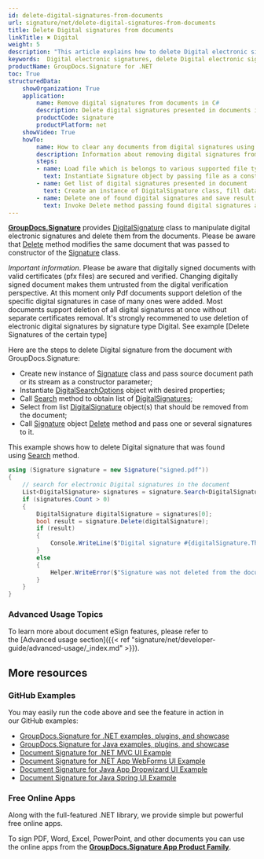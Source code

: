 ```yaml
---
id: delete-digital-signatures-from-documents
url: signature/net/delete-digital-signatures-from-documents
title: Delete Digital signatures from documents
linkTitle: ✖ Digital
weight: 5
description: "This article explains how to delete Digital electronic signatures with GroupDocs.Signature API."
keywords:  Digital electronic signatures, delete Digital electronic signatures, how to delete Digital electronic signatures
productName: GroupDocs.Signature for .NET 
toc: True
structuredData:
    showOrganization: True
    application:    
        name: Remove digital signatures from documents in C#    
        description: Delete digital signatures presented in documents in convenient way with C# language and GroupDocs.Signature for .NET APIs
        productCode: signature
        productPlatform: net 
    showVideo: True
    howTo:
        name: How to clear any documents from digital signatures using C# 
        description: Information about removing digital signatures from documents by C#
        steps:
        - name: Load file which is belongs to various supported file types
          text: Instantiate Signature object by passing file as a constructor parameter. You may provide either file path or file stream. 
        - name: Get list of digital signatures presented in document 
          text: Create an instance of DigitalSignature class, fill data and call Search method of signature.
        - name: Delete one of found digital signatures and save result 
          text: Invoke Delete method passing found digital signatures and file path for signed file. File stream can be used as well.
---
```

[**GroupDocs.Signature**](https://products.groupdocs.com/signature/net) provides [DigitalSignature](https://reference.groupdocs.com/signature/net/groupdocs.signature.domain/digitalsignature) class to manipulate digital electronic signatures and delete them from the documents.
Please be aware that [Delete](https://reference.groupdocs.com/signature/net/groupdocs.signature/signature/delete) method modifies the same document that was passed to constructor of the [Signature](https://reference.groupdocs.com/signature/net/groupdocs.signature/signature) class.

*Important information*. Please be aware that digitally signed documents with valid certificates (pfx files) are secured and verified. Changing digitally signed document makes them untrusted from the digital verification perspective. At this moment only Pdf documents support deletion of the specific digital signatures in case of many ones were added. Most documents support deletion of all digital signatures at once without separate certificates removal. It's strongly recommened to use deletion of electronic digital signatures by signature type Digital. See example [Delete Signatures of the certain type]

Here are the steps to delete Digital signature from the document with GroupDocs.Signature:

* Create new instance of [Signature](https://reference.groupdocs.com/signature/net/groupdocs.signature/signature) class and pass source document path or its stream as a constructor parameter;
* Instantiate [DigitalSearchOptions](https://reference.groupdocs.com/signature/net/groupdocs.signature.options/digitalsearchoptions) object with desired properties;
* Call [Search](https://reference.groupdocs.com/signature/net/groupdocs.signature/signature/search) method to obtain list of [DigitalSignatures](https://reference.groupdocs.com/signature/net/groupdocs.signature.domain/digitalsignature);
* Select from list [DigitalSignature](https://reference.groupdocs.com/signature/net/groupdocs.signature.domain/digitalsignature) object(s) that should be removed from the document;
* Call [Signature](https://reference.groupdocs.com/signature/net/groupdocs.signature/signature) object [Delete](https://reference.groupdocs.com/signature/net/groupdocs.signature/signature/delete) method and pass one or several signatures to it.

This example shows how to delete Digital signature that was found using [Search](https://reference.groupdocs.com/signature/net/groupdocs.signature/signature/search) method.

```csharp
using (Signature signature = new Signature("signed.pdf"))
{
    // search for electronic Digital signatures in the document
    List<DigitalSignature> signatures = signature.Search<DigitalSignature>(SignatureType.Digital);
    if (signatures.Count > 0)
    {
        DigitalSignature digitalSignature = signatures[0];
        bool result = signature.Delete(digitalSignature);
        if (result)
        {
            Console.WriteLine($"Digital signature #{digitalSignature.Thumbprint} from the {digitalSignature.SignTime.ToShortDateString()} was deleted.");
        }
        else
        {
            Helper.WriteError($"Signature was not deleted from the document! Signature# {digitalSignature.Thumbprint} was not found!");
        }
    }
}
```

### Advanced Usage Topics

To learn more about document eSign features, please refer to the [Advanced usage section]({{< ref "signature/net/developer-guide/advanced-usage/_index.md" >}}).

## More resources

### GitHub Examples

You may easily run the code above and see the feature in action in our GitHub examples:

* [GroupDocs.Signature for .NET examples, plugins, and showcase](https://github.com/groupdocs-signature/GroupDocs.Signature-for-.NET)
* [GroupDocs.Signature for Java examples, plugins, and showcase](https://github.com/groupdocs-signature/GroupDocs.Signature-for-Java)
* [Document Signature for .NET MVC UI Example](https://github.com/groupdocs-signature/GroupDocs.Signature-for-.NET-MVC)
* [Document Signature for .NET App WebForms UI Example](https://github.com/groupdocs-signature/GroupDocs.Signature-for-.NET-WebForms)
* [Document Signature for Java App Dropwizard UI Example](https://github.com/groupdocs-signature/GroupDocs.Signature-for-Java-Dropwizard)
* [Document Signature for Java Spring UI Example](https://github.com/groupdocs-signature/GroupDocs.Signature-for-Java-Spring)

### Free Online Apps

Along with the full-featured .NET library, we provide simple but powerful free online apps.

To sign PDF, Word, Excel, PowerPoint, and other documents you can use the online apps from the **[GroupDocs.Signature App Product Family](https://products.groupdocs.app/signature/family)**.
